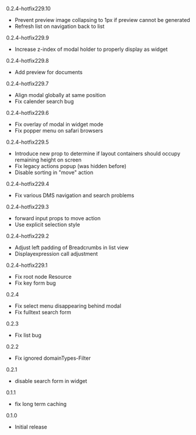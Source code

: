 0.2.4-hotfix229.10
- Prevent preview image collapsing to 1px if preview cannot be generated
- Refresh list on navigation back to list

0.2.4-hotfix229.9
- Increase z-index of modal holder to properly display as widget

0.2.4-hotfix229.8
- Add preview for documents

0.2.4-hotfix229.7
- Align modal globally at same position
- Fix calender search bug

0.2.4-hotfix229.6
- Fix overlay of modal in widget mode
- Fix popper menu on safari browsers

0.2.4-hotfix229.5
- Introduce new prop to determine if layout containers should occupy remaining height on screen
- Fix legacy actions popup (was hidden before)
- Disable sorting in "move" action

0.2.4-hotfix229.4
- Fix various DMS navigation and search problems

0.2.4-hotfix229.3
- forward input props to move action
- Use explicit selection style

0.2.4-hotfix229.2
- Adjust left padding of Breadcrumbs in list view
- Displayexpression call adjustment

0.2.4-hotfix229.1
- Fix root node Resource
- Fix key form bug

0.2.4
- Fix select menu disappearing behind modal
- Fix fulltext search form

0.2.3
- Fix list bug

0.2.2
- Fix ignored domainTypes-Filter

0.2.1
- disable search form in widget

0.1.1
- fix long term caching

0.1.0
- Initial release
